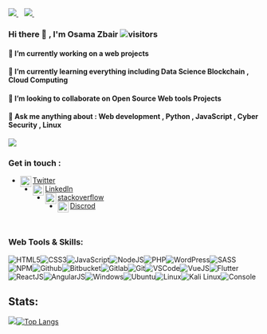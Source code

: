 
<div>
        <a href="https://www.linkedin.com/in/oussama-zbair/">
            <img src="https://img.shields.io/badge/linkedin-follow-%230077B5.svg?&style=for-the-badge&logo=linkedin" />
        </a>&nbsp;&nbsp; <a href="https://twitter.com/O_zbair">
            <img src="https://img.shields.io/badge/twitter-follow-%230077B5.svg?&style=for-the-badge&logo=twitter" />
        </a>&nbsp;&nbsp;
</div>


### Hi there 👋 , I'm Osama Zbair  ![visitors](https://visitor-badge-reloaded.herokuapp.com/badge?page_id=O-zbair.O-zbair&color=00cf00)

#### 🔭 I’m currently working on a web projects 
#### 🌱 I’m currently learning everything including Data Science Blockchain , Cloud Computing
#### 👯 I’m looking to collaborate on Open Source Web tools Projects
#### 💬 Ask me anything about : Web development , Python , JavaScript , Cyber Security , Linux

[![](https://github.com/ozbair/ozbair/blob/main/code.gif?raw=true)](https://github.com/ozbair/ozbair/blob/main/code.gif?raw=true)

### Get in touch :
- <img align="left" width="22px" src="https://img.icons8.com/android/24/000000/twitter.png"/> [Twitter](https://twitter.com/O_zbair)<br>
- <img align="left" width="22px" src="https://img.icons8.com/android/24/000000/linkedin.png"/> [LinkedIn](https://www.linkedin.com/in/oussama-zbair/)<br>
- <img align="left" width="22px" src="https://img.icons8.com/material/24/000000/stackoverflow.png"/> [stackoverflow](https://stackoverflow.com/users/13872181/osama-zbair?tab=profile)
- <img align="left" width="22px" src="https://img.icons8.com/material-rounded/24/000000/discord-logo.png"/> [Discrod](https://discord.com/channels/@me)
<br>

### Web Tools & Skills:

![HTML5](https://img.icons8.com/color/30/html-5.png)![CSS3](https://img.icons8.com/color/30/css3.png)![JavaScript](https://img.icons8.com/color/30/javascript.png)![NodeJS](https://img.icons8.com/color/30/nodejs.png)![PHP](https://img.icons8.com/color/30/php.png)![WordPress](https://img.icons8.com/color/30/wordpress.png)![SASS](https://img.icons8.com/color/30/sass.png)![NPM](https://img.icons8.com/color/30/npm.png)![Github](https://img.icons8.com/material-outlined/30/github.png)![Bitbucket](https://img.icons8.com/color/30/bitbucket.png)![Gitlab](https://img.icons8.com/color/30/gitlab.png)![Git](https://img.icons8.com/color/30/git.png)![VSCode](https://img.icons8.com/color/30/visual-studio-code-2019.png)![VueJS](https://img.icons8.com/color/30/vue-js.png)![Flutter](https://img.icons8.com/color/30/flutter.png)![ReactJS](https://img.icons8.com/color/30/react-native.png)![AngularJS](https://img.icons8.com/color/30/angularjs.png)![Windows](https://img.icons8.com/color/30/windows-10.png)![Ubuntu](https://img.icons8.com/color/30/ubuntu--v1.png)![Linux](https://img.icons8.com/color/30/linux.png)![Kali Linux](https://img.icons8.com/color/30/kali-linux.png)![Console](https://img.icons8.com/color/30/console.png)








## Stats:

<img  src="https://github-readme-stats.vercel.app/api?username=ozbair&show_icons=true&theme=highcontrast">[![Top Langs](https://github-readme-stats.vercel.app/api/top-langs/?username=ozbair&langs_count=8&theme=highcontrast)](https://github.com/anuraghazra/github-readme-stats)



 










